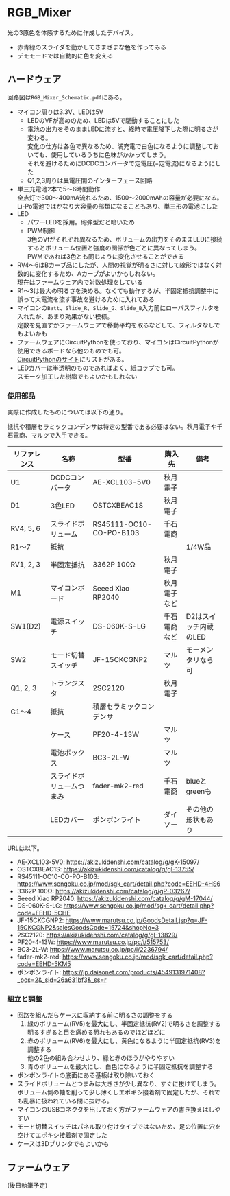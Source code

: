 # RGB_Mixer

光の3原色を体感するために作成したデバイス。

* 赤青緑のスライダを動かしてさまざまな色を作ってみる
* デモモードでは自動的に色を変える

## ハードウェア

回路図は`RGB_Mixer_Schematic.pdf`にある。

* マイコン周りは3.3V、LEDは5V
    * LEDのVFが高めのため、LEDは5Vで駆動することにした
    * 電池の出力をそのままLEDに流すと、経時で電圧降下した際に明るさが変わる。  
    変化の仕方は各色で異なるため、満充電で白色になるように調整しておいても、使用しているうちに色味がかかってしまう。  
    それを避けるためにDCDCコンバータで定電圧(=定電流)になるようにした
    * Q1,2,3周りは異電圧間のインターフェース回路
* 単三充電池2本で5〜6時間動作  
    全点灯で300〜400mA流れるため、1500〜2000mAhの容量が必要になる。  
    Li-Po電池ではかなり大容量の部類になることもあり、単三形の電池にした
* LED
    * パワーLEDを採用。砲弾型だと暗いため
    * PWM制御  
    3色のVfがそれぞれ異なるため、ボリュームの出力をそのままLEDに接続するとボリューム位置と強度の関係が色ごとに異なってしまう。  
    PWMであれば3色とも同じように変化させることができる
* RV4〜6はBカーブ品にしたが、人間の視覚が明るさに対して線形ではなく対数的に変化するため、Aカーブがよいかもしれない。  
現在はファームウェア内で対数処理をしている
* R1〜3は最大の明るさを決める。なくても動作するが、半固定抵抗調整中に誤って大電流を流す事故を避けるために入れてある
* マイコンの`Batt`、`Slide_R`、`Slide_G`、`Slide_B`入力前にローパスフィルタを入れたが、あまり効果がない模様。  
定数を見直すかファームウェアで移動平均を取るなどして、フィルタなしでもよいかも
* ファームウェアにCircuitPythonを使っており、マイコンはCircuitPythonが使用できるボードなら他のものでも可。  
[CircuitPythonのサイト](https://circuitpython.org/downloads)にリストがある。
* LEDカバーは半透明のものであればよく、紙コップでも可。  
スモーク加工した樹脂でもよいかもしれない

### 使用部品

実際に作成したものについては以下の通り。

抵抗や積層セラミックコンデンサは特定の型番である必要はない。秋月電子や千石電商、マルツで入手できる。

| リファレンス | 名称 | 型番 | 購入先 | 備考 |
|---|---|---|---|---|
| U1 | DCDCコンバータ | AE-XCL103-5V0 | 秋月電子 | |
| D1 | 3色LED | OSTCXBEAC1S | 秋月電子 | |
| RV4, 5, 6 | スライドボリューム | RS45111-OC10-CO-PO-B103 | 千石電商 | |
| R1〜7 | 抵抗 | | | 1/4W品 |
| RV1, 2, 3 | 半固定抵抗 | 3362P 100Ω | 秋月電子 | |
| M1 | マイコンボード | Seeed Xiao RP2040 | 秋月電子など | |
| SW1(D2) | 電源スイッチ | DS-060K-S-LG | 千石電商など | D2はスイッチ内蔵のLED |
| SW2 | モード切替スイッチ | JF-15CKCGNP2 | マルツ | モーメンタリなら可 |
| Q1, 2, 3 | トランジスタ | 2SC2120 | 秋月電子 | |
| C1〜4 | 抵抗 | 積層セラミックコンデンサ | | |
| | ケース | PF20-4-13W | マルツ | |
| | 電池ボックス | BC3-2L-W | マルツ | |
| | スライドボリュームつまみ | fader-mk2-red | 千石電商 | blueとgreenも |
| | LEDカバー | ポンポンライト | ダイソー | その他の形状もあり |

URLは以下。

* AE-XCL103-5V0: https://akizukidenshi.com/catalog/g/gK-15097/
* OSTCXBEAC1S: https://akizukidenshi.com/catalog/g/gI-13755/
* RS45111-OC10-CO-PO-B103: https://www.sengoku.co.jp/mod/sgk_cart/detail.php?code=EEHD-4HS6
* 3362P 100Ω: https://akizukidenshi.com/catalog/g/gP-03267/
* Seeed Xiao RP2040: https://akizukidenshi.com/catalog/g/gM-17044/
* DS-060K-S-LG:  https://www.sengoku.co.jp/mod/sgk_cart/detail.php?code=EEHD-5CHE
* JF-15CKCGNP2: https://www.marutsu.co.jp/GoodsDetail.jsp?q=JF-15CKCGNP2&salesGoodsCode=15724&shopNo=3
* 2SC2120: https://akizukidenshi.com/catalog/g/gI-13829/
* PF20-4-13W:  https://www.marutsu.co.jp/pc/i/515753/
* BC3-2L-W: https://www.marutsu.co.jp/pc/i/2236794/
* fader-mk2-red: https://www.sengoku.co.jp/mod/sgk_cart/detail.php?code=EEHD-5KM5
* ポンポンライト: https://jp.daisonet.com/products/4549131971408?_pos=2&_sid=26a631bf3&_ss=r

### 組立と調整

* 回路を組んだらケースに収納する前に明るさの調整をする
    1. 緑のボリューム(RV5)を最大にし、半固定抵抗(RV2)で明るさを調整する  
    明るすぎると目を痛める恐れもあるのでほどほどに
    1. 赤のボリューム(RV6)を最大にし、黄色になるように半固定抵抗(RV3)を調整する  
    他の2色の組み合わせより、緑と赤のほうがやりやすい
    1. 青のボリュームを最大にし、白色になるように半固定抵抗を調整する
* ポンポンライトの底面にある基板は取り除いておく
* スライドボリュームとつまみは大きさが少し異なり、すぐに抜けてしまう。  
ボリューム側の軸を削って少し薄くしエポキシ接着剤で固定したが、それでも乱暴に扱われている間に抜ける。
* マイコンのUSBコネクタを出しておく方がファームウェアの書き換えはしやすい
* モード切替スイッチはパネル取り付けタイプではないため、足の位置に穴を空けてエポキシ接着剤で固定した
* ケースは3Dプリンタでもよいかも

## ファームウェア

(後日執筆予定)
